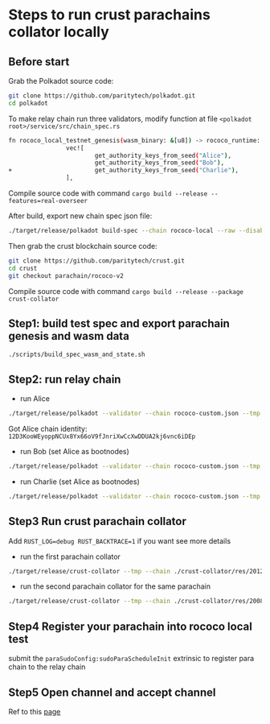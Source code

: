 # Steps to run crust parachains collator locally

## Before start

Grab the Polkadot source code:

```bash
git clone https://github.com/paritytech/polkadot.git
cd polkadot
```

To make relay chain run three validators, modify function at file ```<polkadot root>/service/src/chain_spec.rs```

```sh
fn rococo_local_testnet_genesis(wasm_binary: &[u8]) -> rococo_runtime::GenesisCo
                vec![
                        get_authority_keys_from_seed("Alice"),
                        get_authority_keys_from_seed("Bob"),
+                       get_authority_keys_from_seed("Charlie"),
                ],
```

Compile source code with command ```cargo build --release --features=real-overseer```

After build, export new chain spec json file:

```sh
./target/release/polkadot build-spec --chain rococo-local --raw --disable-default-bootnode > rococo-custom.json
```

Then grab the crust blockchain source code:

```bash
git clone https://github.com/paritytech/crust.git
cd crust
git checkout parachain/rococo-v2
```

Compile source code with command ```cargo build --release --package crust-collator```

## Step1: build test spec and export parachain genesis and wasm data

```shell script
./scripts/build_spec_wasm_and_state.sh
```

## Step2: run relay chain

- run Alice

```sh
./target/release/polkadot --validator --chain rococo-custom.json --tmp --node-key 0000000000000000000000000000000000000000000000000000000000000001 --rpc-cors all --ws-port 9944 --port 30333 --alice
```

Got Alice chain identity:
```12D3KooWEyoppNCUx8Yx66oV9fJnriXwCcXwDDUA2kj6vnc6iDEp```

 - run Bob (set Alice as bootnodes)

 ```sh
./target/release/polkadot --validator --chain rococo-custom.json --tmp --rpc-cors all --ws-port 9955 --port 30334 --bob --bootnodes /ip4/127.0.0.1/tcp/30333/p2p/12D3KooWEyoppNCUx8Yx66oV9fJnriXwCcXwDDUA2kj6vnc6iDEp
```

 - run Charlie (set Alice as bootnodes)

 ```sh
./target/release/polkadot --validator --chain rococo-custom.json --tmp --rpc-cors all --ws-port 9966 --port 30335 --charlie --bootnodes /ip4/127.0.0.1/tcp/30333/p2p/12D3KooWEyoppNCUx8Yx66oV9fJnriXwCcXwDDUA2kj6vnc6iDEp
```

## Step3 Run crust parachain collator

Add ```RUST_LOG=debug RUST_BACKTRACE=1``` if you want see more details

 - run the first parachain collator

 ```sh
./target/release/crust-collator --tmp --chain ./crust-collator/res/2012.json --parachain-id 2012 --port 40343 --ws-port 9953 --rpc-cors all --validator -lruntime=debug  -- --chain ../polkadot/rococo-custom.json
```

 - run the second parachain collator for the same parachain

 ```sh
./target/release/crust-collator --tmp --chain ./crust-collator/res/2008.json --parachain-id 2008 --port 40342 --ws-port 9952 --rpc-cors all --validator -lruntime=debug  -- --chain ../polkadot/rococo-custom.json
```

## Step4 Register your parachain into rococo local test
submit the `paraSudoConfig:sudoParaScheduleInit` extrinsic to register para chain to the relay chain

## Step5 Open channel and accept channel
Ref to this [page](https://wiki.acala.network/build/development-guide/composable-chains/open-hrmp-channel)